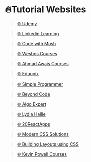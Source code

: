 # 🔥Tutorial Websites

> [🌐 Udemy](https://www.udemy.com/)

> [🌐 Linkedin Learning](https://www.linkedin.com/learning)

> [🌐 Code with Mosh](https://codewithmosh.com/)

> [🌐 Wesbos Courses](https://courses.wesbos.com/)

> [🌐 Ahmad Awais Courses](https://courses.ahmadawais.com/)

> [🌐 Eduonix](https://www.eduonix.com/)

> [🌐 Simple Programmer](https://learn.simpleprogrammer.com)

> [🌐 Beyond Code](https://beyondco.de/video-courses)

> [🌐 Algo Expert](https://www.algoexpert.io/product)

> [🌐 Lydia Hallie](https://www.theavocoder.com/)

> [🌐 20ReactApps](https://20reactapps.com/)

> [🌐 Modern CSS Solutions](https://moderncss.dev/)

> [🌐 Building Layouts using CSS](https://every-layout.dev/)

> [🌐 Kevin Powell Courses](https://courses.kevinpowell.co/)
